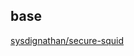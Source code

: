 ## base

[sysdignathan/secure-squid](https://hub.docker.com/repository/docker/sysdignathan/secure-squid)
